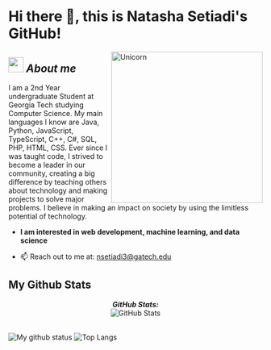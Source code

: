 # Hi there 👋, this is Natasha Setiadi's GitHub!

<img align="right" width=300px alt="Unicorn" src="https://media.tenor.com/PP9v7VIs6R4AAAAd/scaler-create-impact.gif" />

## <img src="https://media.giphy.com/media/ObNTw8Uzwy6KQ/giphy.gif" width="30px">&nbsp;***About me***

I am a 2nd Year undergraduate Student at Georgia Tech studying Computer Science. My main languages I know are Java, Python, JavaScript, TypeScript, C++, C#, SQL, PHP, HTML, CSS. Ever since I was taught code, I strived to become a leader in our community, creating a big difference by teaching others about technology and making projects to solve major problems. I believe in making an impact on society by using the limitless potential of technology.
* **I am interested in web development, machine learning, and data science**
- 📫 Reach out to me at: <a href="nsetiadi3@gatech.edu">nsetiadi3@gatech.edu</a>



<h2>My Github Stats</h2>

<div>
<!--   <p align="center">
    <img src="https://spotify-github-profile.vercel.app/api/view?uid=Bhargavi-hash&cover_image=true&theme=novatorem" alt="Now Listenting to" />
  </p> -->
  
  <p align="center">
  <b><em>GitHub Stats:</em></b> <br/>
    <img src="https://github-readme-stats.vercel.app/api?username=NatashaSetiadi" alt="GitHub Stats" /> <br/><br/>
  
</div>

![My github status](https://github-readme-stats.vercel.app/api?username=NatashaSetiadi&show_icons=true&include_all_commits=true)
![Top Langs](https://github-readme-stats.vercel.app/api/top-langs/?username=NatashaSetiadih&layout=compact)
